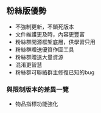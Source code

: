 ## 粉絲版優勢

* 不強制更新，不鎖死版本
* 文件維護更及時，內容更豐富
* 粉絲群開源框架底層，供學習只用
* 粉絲群贈送優質作圖工具
* 粉絲群贈送大量資源
* 混淆更智慧
* 粉絲群可聯絡群主修復已知的bug

### 與限制版本的差異一覽

* 物品指標功能強化
